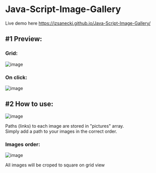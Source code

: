 # Java-Script-Image-Gallery
Live demo here https://jzsanecki.github.io/Java-Script-Image-Gallery/

<h2>#1 Preview:</h2>
<h3> Grid:</h3>

![image](https://user-images.githubusercontent.com/115653252/221584894-56c35e7a-9b9f-411b-a9c3-7f6b8f9e313c.png)

<h3> On click:</h3>

![image](https://user-images.githubusercontent.com/115653252/221585266-ba39b808-3fc1-4d46-9d6f-692468f8eff9.png)


<h2>#2 How to use:</h2>

![image](https://user-images.githubusercontent.com/115653252/221586991-29ac07b2-0731-4957-b5a8-553424a5ae59.png)


Paths (links) to each image are stored in "pictures" array. <br>
Simply add a path to your images in the correct order.

<h3>Images order:</h3>

![image](https://user-images.githubusercontent.com/115653252/221582673-1b13ba73-21f5-4eaf-8c0a-b12fd5cb10e6.png)

All images will be croped to square on grid view


